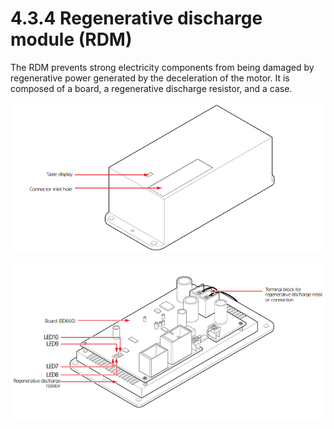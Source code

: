 # 4.3.4 Regenerative discharge module (RDM)

The RDM prevents strong electricity components from being damaged by regenerative power generated by the deceleration of the motor. It is composed of a board, a regenerative discharge resistor, and a case.

![Figure 37 Outside view of the RDM](<../../../.gitbook/assets/image (27).png>)

![Figure 38 Inside view of the RDM](<../../../.gitbook/assets/image (28).png>)
